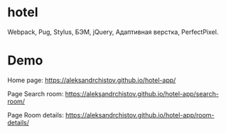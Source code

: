 ﻿# hotel
<p>Webpack, Pug, Stylus, БЭМ, jQuery, Адаптивная верстка, PerfectPixel.</p>

# Demo
<p>Home page: <a href="" target="_blank">https://aleksandrchistov.github.io/hotel-app/</a></p>
<p>Page Search room: <a href="" target="_blank">https://aleksandrchistov.github.io/hotel-app/search-room/</a></p>
<p>Page Room details: <a href="" target="_blank">https://aleksandrchistov.github.io/hotel-app/room-details/</a></p>
